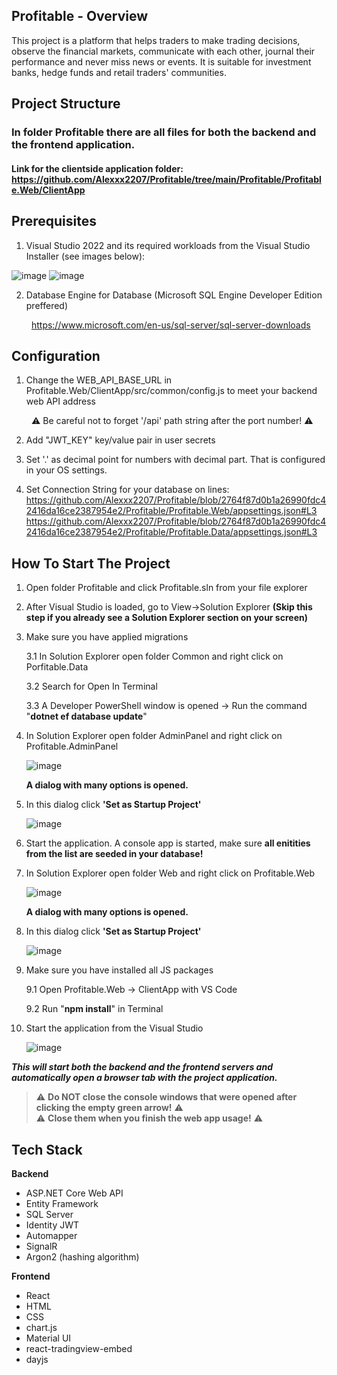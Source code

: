 ## Profitable - Overview
This project is a platform that helps traders to make trading decisions, observe the financial markets, communicate with each other, journal their performance and never miss news or events. It is suitable for investment banks, hedge funds and retail traders' communities.

## Project Structure
### In folder Profitable there are all files for both the backend and the frontend application.

#### **Link for the clientside application folder: https://github.com/Alexxx2207/Profitable/tree/main/Profitable/Profitable.Web/ClientApp** ####

## Prerequisites

1. Visual Studio 2022 and its required workloads from the Visual Studio Installer (see images below):

![image](https://user-images.githubusercontent.com/61185321/197560581-d7cfa221-83b9-427e-9f52-68221e854ce6.png)
![image](https://user-images.githubusercontent.com/61185321/182320887-25f449a1-3b03-49a8-a48f-49f098c10f14.png)


2. Database Engine for Database (Microsoft SQL Engine Developer Edition preffered)

&emsp;&emsp; https://www.microsoft.com/en-us/sql-server/sql-server-downloads


## Configuration

1. Change the WEB_API_BASE_URL in Profitable.Web/ClientApp/src/common/config.js to meet your backend web API address

&emsp;&emsp; :warning: Be careful not to forget '/api' path string after the port number! :warning:

2. Add "JWT_KEY" key/value pair in user secrets

3. Set '.' as decimal point for numbers with decimal part. That is configured in your OS settings.

4. Set Connection String for your database on lines:
https://github.com/Alexxx2207/Profitable/blob/2764f87d0b1a26990fdc42416da16ce2387954e2/Profitable/Profitable.Web/appsettings.json#L3
https://github.com/Alexxx2207/Profitable/blob/2764f87d0b1a26990fdc42416da16ce2387954e2/Profitable/Profitable.Data/appsettings.json#L3

## How To Start The Project
    
1. Open folder Profitable and click Profitable.sln from your file explorer  
    
2. After Visual Studio is loaded, go to View->Solution Explorer **(Skip this step if you already see a Solution Explorer section on your screen)**
  
3. Make sure you have applied migrations 
    
    3.1 In Solution Explorer open folder Common and right click on Porfitable.Data

    3.2 Search for Open In Terminal
    
    3.3 A Developer PowerShell window is opened -> Run the command "**dotnet ef database update**"
    
 
4. In Solution Explorer open folder AdminPanel and right click on Profitable.AdminPanel

    ![image](https://user-images.githubusercontent.com/61185321/208537052-eda766f0-6814-41db-9d26-3f40e95e2db2.png)


    **A dialog with many options is opened.**  
  
  
5. In this dialog click **'Set as Startup Project'**

   ![image](https://user-images.githubusercontent.com/61185321/208653302-5db2ba41-aeec-4abe-8d29-e50dd1c0bdfa.png)


6. Start the application. A console app is started, make sure **all enitities from the list are seeded in your database!**


7. In Solution Explorer open folder Web and right click on Profitable.Web
  
    ![image](https://user-images.githubusercontent.com/61185321/182330356-6590855b-3d76-4b86-ab9a-8e5d7375d5e8.png)
  
    **A dialog with many options is opened.**
  
  
8. In this dialog click **'Set as Startup Project'** 
  
   ![image](https://user-images.githubusercontent.com/61185321/208653255-e2d4dbef-ad4d-4f78-ab71-e88a7b425d11.png)


9. Make sure you have installed all JS packages
    
    9.1 Open Profitable.Web -> ClientApp with VS Code
    
    9.2 Run "**npm install**" in Terminal

10. Start the application from the Visual Studio

    ![image](https://user-images.githubusercontent.com/61185321/208654548-c1b03a63-48ae-4074-a4e6-1d47eb0e5130.png)


***This will start both the backend and the frontend servers and automatically open a browser tab with the project application.***
  
> :warning: **Do NOT close the console windows that were opened after clicking the empty green arrow!** :warning:  
> :warning: **Close them when you finish the web app usage!** :warning: 

## Tech Stack

**Backend**

- ASP.NET Core Web API
- Entity Framework
- SQL Server
- Identity JWT
- Automapper
- SignalR
- Argon2 (hashing algorithm)

**Frontend**

- React
- HTML
- CSS
- chart.js
- Material UI
- react-tradingview-embed
- dayjs
